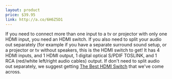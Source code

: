 ```yaml
---
layout: product
price: $39.95
link: http://a.co/6H6Z5D1
---
```


If you need to connect more than one input to a tv or projector with only one HDMI input, you need an HDMI switch. If you also need to split your audio out separately (for example if you have a separate surround sound setup, or a projector or tv without speakers, this is the HDMI switch to get! It has 4 HDMI inputs, and 1 HDMI output, 1 digital optical S/PDIF TOSLINK, and 1 RCA (red/white left/right audio cables) output. If don't need to split audio out separately, we suggest getting [The Best HDMI Switch](https://lighthome.co/random/best-hdmi-switch) that we've come across.
